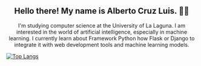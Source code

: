 <h2 align="center">Hello there! My name is Alberto Cruz Luis. 👋😉</h2>
<p align="center">I'm studying computer science at the University of La Laguna.
I am interested in the world of artificial intelligence, especially in machine learning.
I currently learn about Framework Python how Flask or Django to integrate it with web development tools and machine learning models.</p>

[![Top Langs](https://github-readme-stats.vercel.app/api/top-langs/?username=AlbertoCruzLuis&hide=javascript,html)](https://github.com/AlbertoCruzLuis/github-readme-stats)
